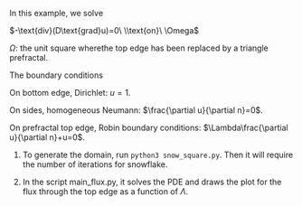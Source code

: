 In this example, we solve

$-\text{div}(D\text{grad}u)=0\ \\text{on}\ \Omega$

$\Omega$: the unit square wherethe top edge has been replaced by a triangle prefractal.

The boundary conditions

On bottom edge, Dirichlet: $u=1$.

On sides, homogeneous Neumann: $\frac{\partial u}{\partial n}=0$.

On prefractal top edge, Robin boundary conditions: $\Lambda\frac{\partial u}{\partial n}+u=0$.

1. To generate the domain, run `python3 snow_square.py`. Then it will require the number of iterations for snowflake.

2. In the script main_flux.py, it solves the PDE and draws the plot for the flux through the top edge as a function of $\Lambda$. 


